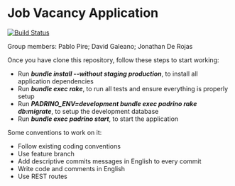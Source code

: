 Job Vacancy Application
=======================
[![Build Status](https://travis-ci.org/drjm/job-vacancy.svg)](https://travis-ci.org/drjm/job-vacancy)

Group members: Pablo Pire; David Galeano; Jonathan De Rojas

Once you have clone this repository, follow these steps to start working:

* Run **_bundle install --without staging production_**, to install all application dependencies
* Run **_bundle exec rake_**, to run all tests and ensure everything is properly setup
* Run **_PADRINO_ENV=development bundle exec padrino rake db:migrate_**, to setup the development database
* Run **_bundle exec padrino start_**, to start the application

Some conventions to work on it:

* Follow existing coding conventions
* Use feature branch
* Add descriptive commits messages in English to every commit
* Write code and comments in English
* Use REST routes